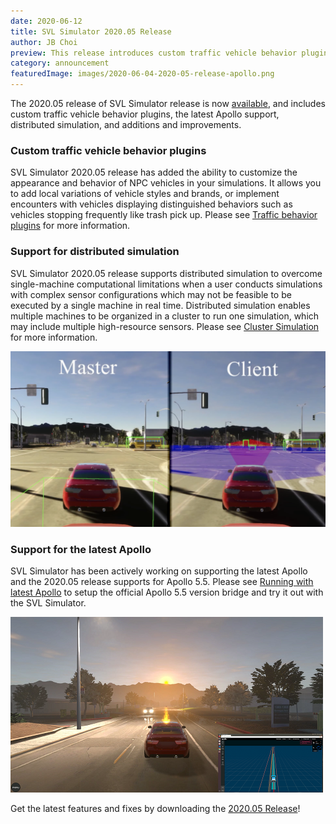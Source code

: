 ```yaml
---
date: 2020-06-12
title: SVL Simulator 2020.05 Release
author: JB Choi
preview: This release introduces custom traffic vehicle behavior plugins, distributed simulation, and support for Apollo 5.5.
category: announcement
featuredImage: images/2020-06-04-2020-05-release-apollo.png
---
```


The 2020.05 release of SVL Simulator release is now [available](https://github.com/lgsvl/simulator/releases/tag/2020.05), and includes custom traffic vehicle behavior plugins, the latest Apollo support, distributed simulation, and additions and improvements.

### Custom traffic vehicle behavior plugins

SVL Simulator 2020.05 release has added the ability to customize the appearance and behavior of NPC vehicles in your simulations. It allows you to add local variations of vehicle styles and brands, or implement encounters with vehicles displaying distinguished behaviors such as vehicles stopping frequently like trash pick up. Please see [Traffic behavior plugins](https://www.lgsvlsimulator.com/docs/npc-plugins/) for more information.

### Support for distributed simulation

SVL Simulator 2020.05 release supports distributed simulation to overcome single-machine computational limitations when a user conducts simulations with complex sensor configurations which may not be feasible to be executed by a single machine in real time. Distributed simulation enables multiple machines to be organized in a cluster to run one simulation, which may include multiple high-resource sensors. Please see [Cluster Simulation](https://www.lgsvlsimulator.com/docs/clusters-tab/#how-to-add-a-cluster) for more information.

[![clusters](images/2020-06-04-2020-05-release-clusters.png)](images/2020-06-04-2020-05-release-clusters.png)

### Support for the latest Apollo

SVL Simulator has been actively working on supporting the latest Apollo and the 2020.05 release supports for Apollo 5.5. Please see [Running with latest Apollo](https://www.lgsvlsimulator.com/docs/apollo-master-instructions/) to setup the official Apollo 5.5 version bridge and try it out with the SVL Simulator.

[![apollo](images/2020-06-04-2020-05-release-apollo.png)](images/2020-06-04-2020-05-release-apollo.png)

Get the latest features and fixes by downloading the [2020.05 Release](https://github.com/lgsvl/simulator/releases/tag/2020.05)!
